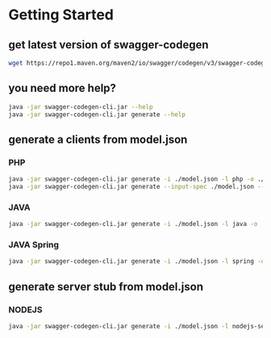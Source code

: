 # Getting Started

## get latest version of swagger-codegen
```bash
wget https://repo1.maven.org/maven2/io/swagger/codegen/v3/swagger-codegen-cli/3.0.22/swagger-codegen-cli-3.0.22.jar -O swagger-codegen-cli.jar
```
## you need more help? 
```bash
java -jar swagger-codegen-cli.jar --help
java -jar swagger-codegen-cli.jar generate --help
```
## generate a clients from model.json
### PHP
```bash
java -jar swagger-codegen-cli.jar generate -i ./model.json -l php -o ./clients/php_api_client
java -jar swagger-codegen-cli.jar generate --input-spec ./model.json --lang php --output ./clients/php_api_client
```

### JAVA
```bash
java -jar swagger-codegen-cli.jar generate -i ./model.json -l java -o ./clients/java_api_client
```
### JAVA Spring
```bash
java -jar swagger-codegen-cli.jar generate -i ./model.json -l spring -o ./clients/spring_api_client
```
## generate server stub from model.json
### NODEJS
```bash
java -jar swagger-codegen-cli.jar generate -i ./model.json -l nodejs-server -o ./servers/nodejs_api_server
```